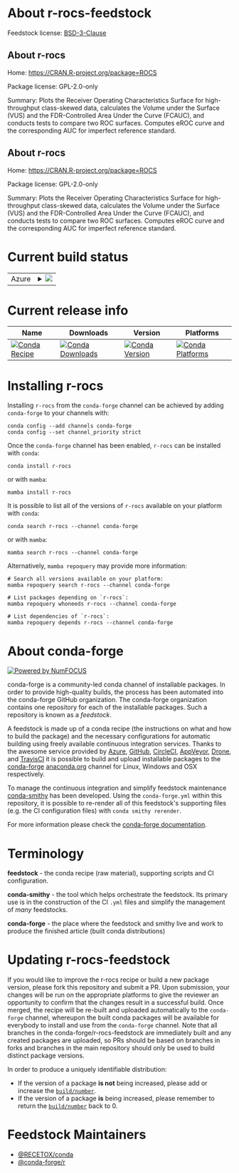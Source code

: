 About r-rocs-feedstock
======================

Feedstock license: [BSD-3-Clause](https://github.com/conda-forge/r-rocs-feedstock/blob/main/LICENSE.txt)


About r-rocs
------------

Home: https://CRAN.R-project.org/package=ROCS

Package license: GPL-2.0-only

Summary: Plots the Receiver Operating Characteristics Surface for high-throughput class-skewed data, calculates the Volume under the Surface (VUS) and the FDR-Controlled Area Under the Curve (FCAUC), and conducts tests to compare two ROC surfaces. Computes eROC curve and the corresponding AUC for imperfect reference standard.

About r-rocs
------------

Home: https://CRAN.R-project.org/package=ROCS

Package license: GPL-2.0-only

Summary: Plots the Receiver Operating Characteristics Surface for high-throughput class-skewed data, calculates the Volume under the Surface (VUS) and the FDR-Controlled Area Under the Curve (FCAUC), and conducts tests to compare two ROC surfaces. Computes eROC curve and the corresponding AUC for imperfect reference standard.

Current build status
====================


<table>
    
  <tr>
    <td>Azure</td>
    <td>
      <details>
        <summary>
          <a href="https://dev.azure.com/conda-forge/feedstock-builds/_build/latest?definitionId=12863&branchName=main">
            <img src="https://dev.azure.com/conda-forge/feedstock-builds/_apis/build/status/r-rocs-feedstock?branchName=main">
          </a>
        </summary>
        <table>
          <thead><tr><th>Variant</th><th>Status</th></tr></thead>
          <tbody><tr>
              <td>linux_64_r_base4.3</td>
              <td>
                <a href="https://dev.azure.com/conda-forge/feedstock-builds/_build/latest?definitionId=12863&branchName=main">
                  <img src="https://dev.azure.com/conda-forge/feedstock-builds/_apis/build/status/r-rocs-feedstock?branchName=main&jobName=linux&configuration=linux%20linux_64_r_base4.3" alt="variant">
                </a>
              </td>
            </tr><tr>
              <td>linux_64_r_base4.4</td>
              <td>
                <a href="https://dev.azure.com/conda-forge/feedstock-builds/_build/latest?definitionId=12863&branchName=main">
                  <img src="https://dev.azure.com/conda-forge/feedstock-builds/_apis/build/status/r-rocs-feedstock?branchName=main&jobName=linux&configuration=linux%20linux_64_r_base4.4" alt="variant">
                </a>
              </td>
            </tr><tr>
              <td>osx_64_r_base4.3</td>
              <td>
                <a href="https://dev.azure.com/conda-forge/feedstock-builds/_build/latest?definitionId=12863&branchName=main">
                  <img src="https://dev.azure.com/conda-forge/feedstock-builds/_apis/build/status/r-rocs-feedstock?branchName=main&jobName=osx&configuration=osx%20osx_64_r_base4.3" alt="variant">
                </a>
              </td>
            </tr><tr>
              <td>osx_64_r_base4.4</td>
              <td>
                <a href="https://dev.azure.com/conda-forge/feedstock-builds/_build/latest?definitionId=12863&branchName=main">
                  <img src="https://dev.azure.com/conda-forge/feedstock-builds/_apis/build/status/r-rocs-feedstock?branchName=main&jobName=osx&configuration=osx%20osx_64_r_base4.4" alt="variant">
                </a>
              </td>
            </tr><tr>
              <td>win_64_r_base4.3</td>
              <td>
                <a href="https://dev.azure.com/conda-forge/feedstock-builds/_build/latest?definitionId=12863&branchName=main">
                  <img src="https://dev.azure.com/conda-forge/feedstock-builds/_apis/build/status/r-rocs-feedstock?branchName=main&jobName=win&configuration=win%20win_64_r_base4.3" alt="variant">
                </a>
              </td>
            </tr><tr>
              <td>win_64_r_base4.4</td>
              <td>
                <a href="https://dev.azure.com/conda-forge/feedstock-builds/_build/latest?definitionId=12863&branchName=main">
                  <img src="https://dev.azure.com/conda-forge/feedstock-builds/_apis/build/status/r-rocs-feedstock?branchName=main&jobName=win&configuration=win%20win_64_r_base4.4" alt="variant">
                </a>
              </td>
            </tr>
          </tbody>
        </table>
      </details>
    </td>
  </tr>
</table>

Current release info
====================

| Name | Downloads | Version | Platforms |
| --- | --- | --- | --- |
| [![Conda Recipe](https://img.shields.io/badge/recipe-r--rocs-green.svg)](https://anaconda.org/conda-forge/r-rocs) | [![Conda Downloads](https://img.shields.io/conda/dn/conda-forge/r-rocs.svg)](https://anaconda.org/conda-forge/r-rocs) | [![Conda Version](https://img.shields.io/conda/vn/conda-forge/r-rocs.svg)](https://anaconda.org/conda-forge/r-rocs) | [![Conda Platforms](https://img.shields.io/conda/pn/conda-forge/r-rocs.svg)](https://anaconda.org/conda-forge/r-rocs) |

Installing r-rocs
=================

Installing `r-rocs` from the `conda-forge` channel can be achieved by adding `conda-forge` to your channels with:

```
conda config --add channels conda-forge
conda config --set channel_priority strict
```

Once the `conda-forge` channel has been enabled, `r-rocs` can be installed with `conda`:

```
conda install r-rocs
```

or with `mamba`:

```
mamba install r-rocs
```

It is possible to list all of the versions of `r-rocs` available on your platform with `conda`:

```
conda search r-rocs --channel conda-forge
```

or with `mamba`:

```
mamba search r-rocs --channel conda-forge
```

Alternatively, `mamba repoquery` may provide more information:

```
# Search all versions available on your platform:
mamba repoquery search r-rocs --channel conda-forge

# List packages depending on `r-rocs`:
mamba repoquery whoneeds r-rocs --channel conda-forge

# List dependencies of `r-rocs`:
mamba repoquery depends r-rocs --channel conda-forge
```


About conda-forge
=================

[![Powered by
NumFOCUS](https://img.shields.io/badge/powered%20by-NumFOCUS-orange.svg?style=flat&colorA=E1523D&colorB=007D8A)](https://numfocus.org)

conda-forge is a community-led conda channel of installable packages.
In order to provide high-quality builds, the process has been automated into the
conda-forge GitHub organization. The conda-forge organization contains one repository
for each of the installable packages. Such a repository is known as a *feedstock*.

A feedstock is made up of a conda recipe (the instructions on what and how to build
the package) and the necessary configurations for automatic building using freely
available continuous integration services. Thanks to the awesome service provided by
[Azure](https://azure.microsoft.com/en-us/services/devops/), [GitHub](https://github.com/),
[CircleCI](https://circleci.com/), [AppVeyor](https://www.appveyor.com/),
[Drone](https://cloud.drone.io/welcome), and [TravisCI](https://travis-ci.com/)
it is possible to build and upload installable packages to the
[conda-forge](https://anaconda.org/conda-forge) [anaconda.org](https://anaconda.org/)
channel for Linux, Windows and OSX respectively.

To manage the continuous integration and simplify feedstock maintenance
[conda-smithy](https://github.com/conda-forge/conda-smithy) has been developed.
Using the ``conda-forge.yml`` within this repository, it is possible to re-render all of
this feedstock's supporting files (e.g. the CI configuration files) with ``conda smithy rerender``.

For more information please check the [conda-forge documentation](https://conda-forge.org/docs/).

Terminology
===========

**feedstock** - the conda recipe (raw material), supporting scripts and CI configuration.

**conda-smithy** - the tool which helps orchestrate the feedstock.
                   Its primary use is in the construction of the CI ``.yml`` files
                   and simplify the management of *many* feedstocks.

**conda-forge** - the place where the feedstock and smithy live and work to
                  produce the finished article (built conda distributions)


Updating r-rocs-feedstock
=========================

If you would like to improve the r-rocs recipe or build a new
package version, please fork this repository and submit a PR. Upon submission,
your changes will be run on the appropriate platforms to give the reviewer an
opportunity to confirm that the changes result in a successful build. Once
merged, the recipe will be re-built and uploaded automatically to the
`conda-forge` channel, whereupon the built conda packages will be available for
everybody to install and use from the `conda-forge` channel.
Note that all branches in the conda-forge/r-rocs-feedstock are
immediately built and any created packages are uploaded, so PRs should be based
on branches in forks and branches in the main repository should only be used to
build distinct package versions.

In order to produce a uniquely identifiable distribution:
 * If the version of a package **is not** being increased, please add or increase
   the [``build/number``](https://docs.conda.io/projects/conda-build/en/latest/resources/define-metadata.html#build-number-and-string).
 * If the version of a package **is** being increased, please remember to return
   the [``build/number``](https://docs.conda.io/projects/conda-build/en/latest/resources/define-metadata.html#build-number-and-string)
   back to 0.

Feedstock Maintainers
=====================

* [@RECETOX/conda](https://github.com/RECETOX/conda/)
* [@conda-forge/r](https://github.com/conda-forge/r/)

